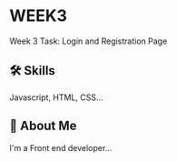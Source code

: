 
#  WEEK3

Week 3 Task: Login and Registration Page


## 🛠 Skills
Javascript, HTML, CSS...


## 🚀 About Me
I'm a Front end developer...





